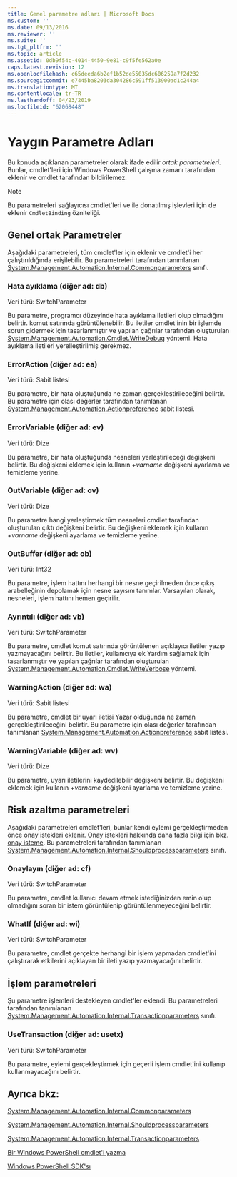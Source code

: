 ```yaml
---
title: Genel parametre adları | Microsoft Docs
ms.custom: ''
ms.date: 09/13/2016
ms.reviewer: ''
ms.suite: ''
ms.tgt_pltfrm: ''
ms.topic: article
ms.assetid: 0db9f54c-4014-4450-9e81-c9f5fe562a0e
caps.latest.revision: 12
ms.openlocfilehash: c65deeda6b2ef1b52de55035dc606259a7f2d232
ms.sourcegitcommit: e7445ba8203da304286c591ff513900ad1c244a4
ms.translationtype: MT
ms.contentlocale: tr-TR
ms.lasthandoff: 04/23/2019
ms.locfileid: "62068448"
---
```

# <a name="common-parameter-names"></a>Yaygın Parametre Adları

Bu konuda açıklanan parametreler olarak ifade edilir *ortak parametreleri*. Bunlar, cmdlet'leri için Windows PowerShell çalışma zamanı tarafından eklenir ve cmdlet tarafından bildirilemez.

> [!NOTE]
> Bu parametreleri sağlayıcısı cmdlet'leri ve ile donatılmış işlevleri için de eklenir `CmdletBinding` özniteliği.

## <a name="general-common-parameters"></a>Genel ortak Parametreler

Aşağıdaki parametreleri, tüm cmdlet'ler için eklenir ve cmdlet'i her çalıştırıldığında erişilebilir. Bu parametreleri tarafından tanımlanan [System.Management.Automation.Internal.Commonparameters](/dotnet/api/System.Management.Automation.Internal.CommonParameters) sınıfı.

### <a name="debug-alias-db"></a>Hata ayıklama (diğer ad: db)

Veri türü: SwitchParameter

Bu parametre, programcı düzeyinde hata ayıklama iletileri olup olmadığını belirtir. komut satırında görüntülenebilir. Bu iletiler cmdlet'inin bir işlemde sorun gidermek için tasarlanmıştır ve yapılan çağrılar tarafından oluşturulan [System.Management.Automation.Cmdlet.WriteDebug](/dotnet/api/System.Management.Automation.Cmdlet.WriteDebug) yöntemi. Hata ayıklama iletileri yerelleştirilmiş gerekmez.

### <a name="erroraction-alias-ea"></a>ErrorAction (diğer ad: ea)

Veri türü: Sabit listesi

Bu parametre, bir hata oluştuğunda ne zaman gerçekleştirileceğini belirtir. Bu parametre için olası değerler tarafından tanımlanan [System.Management.Automation.Actionpreference](/dotnet/api/System.Management.Automation.ActionPreference) sabit listesi.

### <a name="errorvariable-alias-ev"></a>ErrorVariable (diğer ad: ev)

Veri türü: Dize

Bu parametre, bir hata oluştuğunda nesneleri yerleştirileceği değişkeni belirtir. Bu değişkeni eklemek için kullanın +*varname* değişkeni ayarlama ve temizleme yerine.

### <a name="outvariable-alias-ov"></a>OutVariable (diğer ad: ov)

Veri türü: Dize

Bu parametre hangi yerleştirmek tüm nesneleri cmdlet tarafından oluşturulan çıktı değişkeni belirtir. Bu değişkeni eklemek için kullanın +*varname* değişkeni ayarlama ve temizleme yerine.

### <a name="outbuffer-alias-ob"></a>OutBuffer (diğer ad: ob)

Veri türü: Int32

Bu parametre, işlem hattını herhangi bir nesne geçirilmeden önce çıkış arabelleğinin depolamak için nesne sayısını tanımlar. Varsayılan olarak, nesneleri, işlem hattını hemen geçirilir.

### <a name="verbose-alias-vb"></a>Ayrıntılı (diğer ad: vb)

Veri türü: SwitchParameter

Bu parametre, cmdlet komut satırında görüntülenen açıklayıcı iletiler yazıp yazmayacağını belirtir. Bu iletiler, kullanıcıya ek Yardım sağlamak için tasarlanmıştır ve yapılan çağrılar tarafından oluşturulan [System.Management.Automation.Cmdlet.WriteVerbose](/dotnet/api/System.Management.Automation.Cmdlet.WriteVerbose) yöntemi.

### <a name="warningaction-alias-wa"></a>WarningAction (diğer ad: wa)

Veri türü: Sabit listesi

Bu parametre, cmdlet bir uyarı iletisi Yazar olduğunda ne zaman gerçekleştirileceğini belirtir. Bu parametre için olası değerler tarafından tanımlanan [System.Management.Automation.Actionpreference](/dotnet/api/System.Management.Automation.ActionPreference) sabit listesi.

### <a name="warningvariable-alias-wv"></a>WarningVariable (diğer ad: wv)

Veri türü: Dize

Bu parametre, uyarı iletilerini kaydedilebilir değişkeni belirtir. Bu değişkeni eklemek için kullanın +*varname* değişkeni ayarlama ve temizleme yerine.

## <a name="risk-mitigation-parameters"></a>Risk azaltma parametreleri

Aşağıdaki parametreleri cmdlet'leri, bunlar kendi eylemi gerçekleştirmeden önce onay istekleri eklenir. Onay istekleri hakkında daha fazla bilgi için bkz. [onay isteme](./requesting-confirmation-from-cmdlets.md). Bu parametreleri tarafından tanımlanan [System.Management.Automation.Internal.Shouldprocessparameters](/dotnet/api/System.Management.Automation.Internal.ShouldProcessParameters) sınıfı.

### <a name="confirm-alias-cf"></a>Onaylayın (diğer ad: cf)

Veri türü: SwitchParameter

Bu parametre, cmdlet kullanıcı devam etmek istediğinizden emin olup olmadığını soran bir istem görüntülenip görüntülenmeyeceğini belirtir.

### <a name="whatif-alias-wi"></a>WhatIf (diğer ad: wi)

Veri türü: SwitchParameter

Bu parametre, cmdlet gerçekte herhangi bir işlem yapmadan cmdlet'ini çalıştırarak etkilerini açıklayan bir ileti yazıp yazmayacağını belirtir.

## <a name="transaction-parameters"></a>İşlem parametreleri

Şu parametre işlemleri destekleyen cmdlet'ler eklendi. Bu parametreleri tarafından tanımlanan [System.Management.Automation.Internal.Transactionparameters](/dotnet/api/System.Management.Automation.Internal.TransactionParameters) sınıfı.

### <a name="usetransaction-alias-usetx"></a>UseTransaction (diğer ad: usetx)

Veri türü: SwitchParameter

Bu parametre, eylemi gerçekleştirmek için geçerli işlem cmdlet'ini kullanıp kullanmayacağını belirtir.

## <a name="see-also"></a>Ayrıca bkz:

[System.Management.Automation.Internal.Commonparameters](/dotnet/api/System.Management.Automation.Internal.CommonParameters)

[System.Management.Automation.Internal.Shouldprocessparameters](/dotnet/api/System.Management.Automation.Internal.ShouldProcessParameters)

[System.Management.Automation.Internal.Transactionparameters](/dotnet/api/System.Management.Automation.Internal.TransactionParameters)

[Bir Windows PowerShell cmdlet'i yazma](./writing-a-windows-powershell-cmdlet.md)

[Windows PowerShell SDK'sı](../windows-powershell-reference.md)
